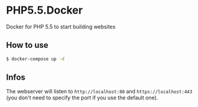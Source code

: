 # PHP5.5.Docker
Docker for PHP 5.5 to start building websites

## How to use

```bash
$ docker-compose up -d
```

## Infos

The webserver will listen to `http://localhost:80` and `https://localhost:443` (you don't need to specify the port if you use the default one).